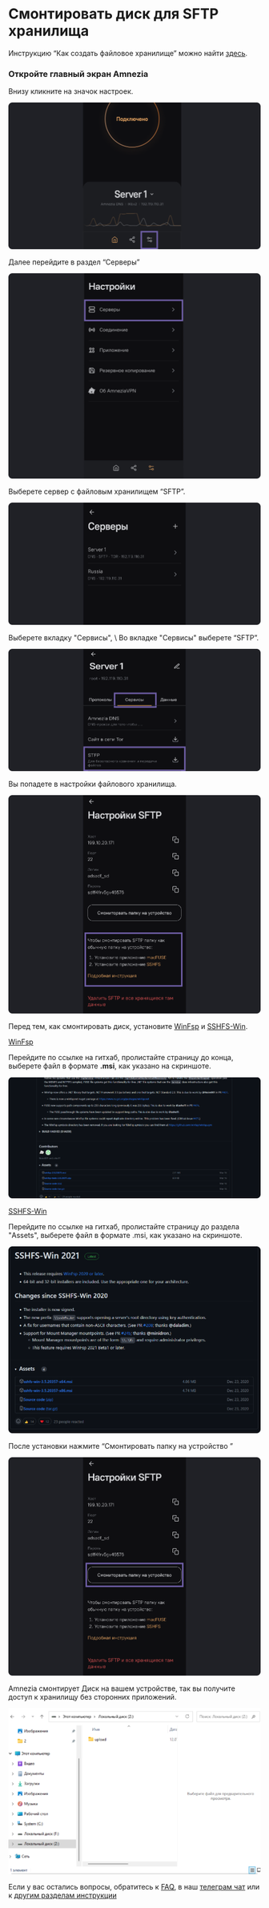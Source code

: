#  Смонтировать диск для SFTP хранилища 

Инструкцию “Как создать файловое хранилище” можно найти [здесь].  

### Откройте главный экран Amnezia

 Внизу кликните на значок настроек.

![](https://raw.githubusercontent.com/amnezia-vpn/amnezia.org-content/master/docs/ru/instructions/25_stfp_mounte_disk/img/stftpmd_ru_1.png)

Далее перейдите в раздел “Серверы”

![](https://raw.githubusercontent.com/amnezia-vpn/amnezia.org-content/master/docs/ru/instructions/25_stfp_mounte_disk/img/stftpmd_ru_2.png)


Выберете сервер с файловым хранилищем “SFTP”.

![](https://raw.githubusercontent.com/amnezia-vpn/amnezia.org-content/master/docs/ru/instructions/25_stfp_mounte_disk/img/stftpmd_ru_3.png)


Выберете вкладку "Сервисы", \ 
Во вкладке "Сервисы" выберете  “SFTP”.

![](https://raw.githubusercontent.com/amnezia-vpn/amnezia.org-content/master/docs/ru/instructions/25_stfp_mounte_disk/img/stftpmd_ru_4.png)

Вы попадете в настройки файлового хранилища. 

![](https://raw.githubusercontent.com/amnezia-vpn/amnezia.org-content/master/docs/ru/instructions/25_stfp_mounte_disk/img/stftpmd_ru_5.png)

Перед тем, как смонтировать диск, установите [WinFsp] и [SSHFS-Win].


[WinFsp] 

 Перейдите по ссылке на гитхаб, пролистайте страницу до конца, выберете файл в формате **.msi**, как указано на скриншоте.


![](https://raw.githubusercontent.com/amnezia-vpn/amnezia.org-content/master/docs/ru/instructions/25_stfp_mounte_disk/img/stftpmd_ru_6.png)

[SSHFS-Win] 

Перейдите по ссылке на гитхаб, пролистайте страницу до раздела "Assets", выберете файл в формате .msi, как указано на скриншоте.

![](https://raw.githubusercontent.com/amnezia-vpn/amnezia.org-content/master/docs/ru/instructions/25_stfp_mounte_disk/img/stftpmd_ru_7.png)

После установки нажмите “Смонтировать папку на устройство ”

![](https://raw.githubusercontent.com/amnezia-vpn/amnezia.org-content/master/docs/ru/instructions/25_stfp_mounte_disk/img/stftpmd_ru_8.png)

Amnezia смонтирует Диск на вашем устройстве, так  вы получите доступ к хранилищу без сторонних приложений. 

![](https://raw.githubusercontent.com/amnezia-vpn/amnezia.org-content/master/docs/ru/instructions/25_stfp_mounte_disk/img/stftpmd_ru_9.png)

Если у вас остались вопросы, обратитесь к [FAQ], в наш [телеграм чат] или к [другим разделам инструкции]

[amnezia-site-ext-link]: https://amnezia-web-nx1r.vercel.app
[about-int-link]: /about
[FAQ]: ../faq
[телеграм чат]: https://t.me/amnezia_vpn
[другим разделам инструкции]: ../instructions 
[здесь]: ../instructions/24_stfp 
[WinFsp]: https://github.com/winfsp/winfsp/releases/tag/v2.0
[SSHFS-Win]: https://github.com/winfsp/sshfs-win/releases

